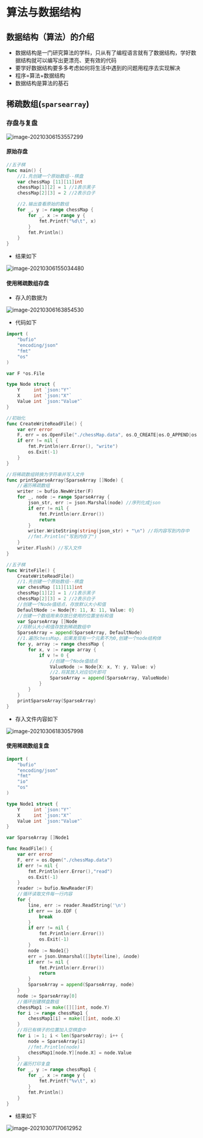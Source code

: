 # 算法与数据结构

## 数据结构（算法）的介绍

- 数据结构是一门研究算法的学科，只从有了编程语言就有了数据结构，学好数据结构就可以编写出更漂亮、更有效的代码
- 要学好数据结构要多多考虑如何将生活中遇到的问题用程序去实现解决
- 程序=算法+数据结构
- 数据结构是算法的基石

## 稀疏数组(`sparsearray`)

### 存盘与复盘

![image-20210306153557299](images/image-20210306153557299.png)

#### 原始存盘

```go
//五子棋
func main() {
	//1.先创建一个原始数组--棋盘
	var chessMap [11][11]int
	chessMap[1][2] = 1 //1表示黑子
	chessMap[2][3] = 2 //2表示白子

	//2.输出查看原始的数组
	for _, y := range chessMap {
		for _, x := range y {
			fmt.Printf("%d\t", x)
		}
		fmt.Println()
	}
}
```

- 结果如下

![image-20210306155034480](images/image-20210306155034480.png)

#### 使用稀疏数组存盘

- 存入的数据为

![image-20210306163854530](images/image-20210306163854530.png)

- 代码如下

```go
import (
	"bufio"
	"encoding/json"
	"fmt"
	"os"
)

var F *os.File

type Node struct {
	Y     int `json:"Y"`
	X     int `json:"X"`
	Value int `json:"Value"`
}

//初始化
func CreateWriteReadFile() {
	var err error
	F, err = os.OpenFile("./chessMap.data", os.O_CREATE|os.O_APPEND|os.O_RDWR, 0600)
	if err != nil {
		fmt.Println(err.Error(), "write")
		os.Exit(-1)
	}
}

//将稀疏数组转换为字符串并写入文件
func printSparseArray(SparseArray []Node) {
	//遍历稀疏数组
	writer := bufio.NewWriter(F)
	for _, node := range SparseArray {
		json_str, err := json.Marshal(node) //序列化成json
		if err != nil {
			fmt.Println(err.Error())
			return
		}
		writer.WriteString(string(json_str) + "\n") //将内容写到内存中
		//fmt.Println("写到内存了")
	}
	writer.Flush() //写入文件
}

//五子棋
func WriteFile() {
	CreateWriteReadFile()
	//1.先创建一个原始数组--棋盘
	var chessMap [11][11]int
	chessMap[1][2] = 1 //1表示黑子
	chessMap[2][3] = 2 //2表示白子
	//创建一个Node值结点，存放默认大小和值
	DefaultNode := Node{Y: 11, X: 11, Value: 0}
	//创建一个数组用来存放已使用的位置坐标和值
	var SparseArray []Node
	//将默认大小和值存放到稀疏数组中
	SparseArray = append(SparseArray, DefaultNode)
	//1.遍历chessMap，如果发现有一个元素不为0,创建一个node结构体
	for y, array := range chessMap {
		for x, v := range array {
			if v != 0 {
				//创建一个Node值结点
				ValueNode := Node{X: x, Y: y, Value: v}
				//2.将其放入对应切片即可
				SparseArray = append(SparseArray, ValueNode)
			}
		}
	}
	printSparseArray(SparseArray)
}
```

- 存入文件内容如下

![image-20210306183057998](images/image-20210306183057998.png)

#### 使用稀疏数组复盘

```go
import (
	"bufio"
	"encoding/json"
	"fmt"
	"io"
	"os"
)

type Node1 struct {
	Y     int `json:"Y"`
	X     int `json:"X"`
	Value int `json:"Value"`
}

var SparseArray []Node1

func ReadFile() {
	var err error
	F, err = os.Open("./chessMap.data")
	if err != nil {
		fmt.Println(err.Error(),"read")
		os.Exit(-1)
	}
	reader := bufio.NewReader(F)
	//循环读取文件每一行内容
	for {
		line, err := reader.ReadString('\n')
		if err == io.EOF {
			break
		}
		if err != nil {
			fmt.Println(err.Error())
			os.Exit(-1)
		}
		node := Node1{}
		err = json.Unmarshal([]byte(line), &node)
		if err != nil {
			fmt.Println(err.Error())
			return
		}
		SparseArray = append(SparseArray, node)
	}
	node := SparseArray[0]
	//循环创建棋盘数组
	chessMap1 := make([][]int, node.Y)
	for i := range chessMap1 {
		chessMap1[i] = make([]int, node.X)
	}
	//将已有棋子的位置加入空棋盘中
	for i := 1; i < len(SparseArray); i++ {
		node = SparseArray[i]
		//fmt.Println(node)
		chessMap1[node.Y][node.X] = node.Value
	}
	//遍历打印复盘
	for _, y := range chessMap1 {
		for _, x := range y {
			fmt.Printf("%v\t", x)
		}
		fmt.Println()
	}
}
```

- 结果如下

![image-20210307170612952](images/image-20210307170612952.png)